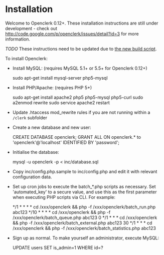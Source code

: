 Installation
============

Welcome to Openclerk 0.12+. These installation instructions are still under
development - check out http://code.google.com/p/openclerk/issues/detail?id=3
for more information.

*TODO* These instructions need to be updated due to [the new build script](http://redmine.jevon.org/issues/132).

To install Openclerk:

* Install MySQL: (requires MySQL 5.1+ or 5.5+ for Openclerk 0.12+)

    sudo apt-get install mysql-server php5-mysql

* Install PHP/Apache: (requires PHP 5+)

    sudo apt-get install apache2 php5 php5-mysql php5-curl
    sudo a2enmod rewrite
    sudo service apache2 restart

* Update .htaccess mod_rewrite rules if you are not running within a
  `/clerk` subfolder

* Create a new database and new user:

    CREATE DATABASE openclerk;
    GRANT ALL ON openclerk.* to 'openclerk'@'localhost' IDENTIFIED BY 'password';

* Initialise the database:

    mysql -u openclerk -p < inc/database.sql

* Copy inc/config.php.sample to inc/config.php and edit it with relevant
  configuration data.

* Set up cron jobs to execute the batch_*.php scripts as necessary. Set
  'automated_key' to a secure value, and use this as the first parameter
  when executing PHP scripts via CLI. For example:

    */1 * * * * cd /xxx/openclerk && php -f /xxx/openclerk/batch_run.php abc123
    */10 * * * * cd /xxx/openclerk && php -f /xxx/openclerk/batch_queue.php abc123
    0 */1 * * * cd /xxx/openclerk && php -f /xxx/openclerk/batch_external.php abc123
    30 */1 * * * cd /xxx/openclerk && php -f /xxx/openclerk/batch_statistics.php abc123

* Sign up as normal. To make yourself an administrator, execute MySQL:

    UPDATE users SET is_admin=1 WHERE id=?
